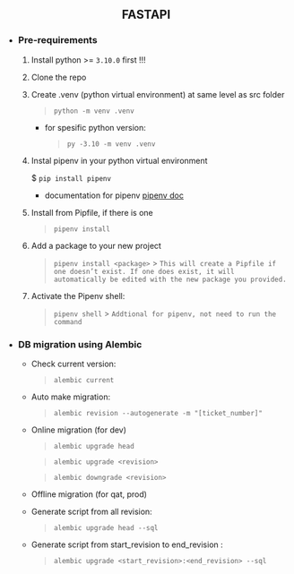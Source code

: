 ## <center> FASTAPI</center>

- ### Pre-requirements

  1. Install python >= `3.10.0` first !!!

  2. Clone the repo

  3. Create .venv (python virtual environment) at same level as src folder

     > `python -m venv .venv`

     - for spesific python version:
       > `py -3.10 -m venv .venv`

  4. Instal pipenv in your python virtual environment

     $ `pip install pipenv`

     - documentation for pipenv
       [pipenv doc](https://pipenv.pypa.io/en/latest/basics/)

  5. Install from Pipfile, if there is one
     > `pipenv install`
  6. Add a package to your new project
     > `pipenv install <package>` > `This will create a Pipfile if one doesn’t exist. If one does exist, it will automatically be edited with the new package you provided.`
  7. Activate the Pipenv shell:
     > `pipenv shell` > `Addtional for pipenv, not need to run the command`

- ### DB migration using Alembic

  - Check current version:

    > `alembic current`

  - Auto make migration:

    > `alembic revision --autogenerate -m "[ticket_number]"`

  - Online migration (for dev)

    > `alembic upgrade head`

    > `alembic upgrade <revision>`

    > `alembic downgrade <revision>`

  - Offline migration (for qat, prod)

  - Generate script from all revision:

    > `alembic upgrade head --sql`

  - Generate script from start_revision to end_revision :

    > `alembic upgrade <start_revision>:<end_revision> --sql`
